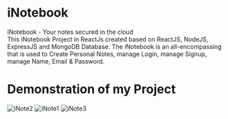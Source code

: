# iNotebook
iNotebook - Your notes secured in the cloud<br/>
This iNotebook Project in ReactJs created based on ReactJS, NodeJS, ExpressJS and MongoDB Database.
The iNotebook is an all-encompassing that is used to Create Personal Notes, manage Login, manage Signup, manage Name, Email & Password.

# Demonstration of my Project
![iNote2](https://user-images.githubusercontent.com/73652119/154000175-e9039e5d-6f26-4aed-9b32-9e702ee54e1b.png)
![iNote1](https://user-images.githubusercontent.com/73652119/154000164-afedc18a-b382-4170-8387-5e2e64027392.png)
![iNote3](https://user-images.githubusercontent.com/73652119/154000185-07d70a31-6807-4d59-bfff-40552cbdca4e.png)
